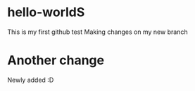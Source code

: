 # hello-worldS
This is my first github test
Making changes on my new branch
# Another change
Newly added :D
